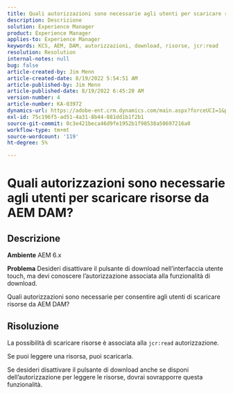 ```yaml
---
title: Quali autorizzazioni sono necessarie agli utenti per scaricare risorse da AEM DAM?
description: Descrizione
solution: Experience Manager
product: Experience Manager
applies-to: Experience Manager
keywords: KCS, AEM, DAM, autorizzazioni, download, risorse, jcr:read
resolution: Resolution
internal-notes: null
bug: false
article-created-by: Jim Menn
article-created-date: 8/19/2022 5:54:51 AM
article-published-by: Jim Menn
article-published-date: 8/19/2022 6:45:20 AM
version-number: 4
article-number: KA-03972
dynamics-url: https://adobe-ent.crm.dynamics.com/main.aspx?forceUCI=1&pagetype=entityrecord&etn=knowledgearticle&id=94ac366f-831f-ed11-b83e-0022480866ad
exl-id: 75c196f5-ad51-4a31-8b44-881dd1b1f2b1
source-git-commit: 0c3e421beca46d9fe1952b1f98538a50697216a0
workflow-type: tm+mt
source-wordcount: '119'
ht-degree: 5%

---
```


# Quali autorizzazioni sono necessarie agli utenti per scaricare risorse da AEM DAM?

## Descrizione


<b>Ambiente</b>
AEM 6.x

<b>Problema</b>
Desideri disattivare il pulsante di download nell’interfaccia utente touch, ma devi conoscere l’autorizzazione associata alla funzionalità di download.

Quali autorizzazioni sono necessarie per consentire agli utenti di scaricare risorse da AEM DAM?


## Risoluzione


La possibilità di scaricare risorse è associata alla `jcr:read` autorizzazione.

Se puoi leggere una risorsa, puoi scaricarla.

Se desideri disattivare il pulsante di download anche se disponi dell’autorizzazione per leggere le risorse, dovrai sovrapporre questa funzionalità.

